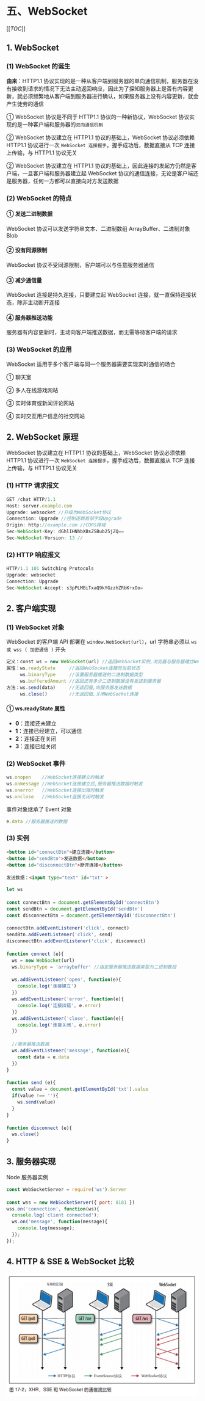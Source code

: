 # 五、WebSocket

[[_TOC_]]

## 1. WebSocket

### (1) WebSocket 的诞生

**由来**：HTTP1.1 协议实现的是一种从客户端到服务器的单向通信机制，服务器在没有接收到请求的情况下无法主动返回响应，因此为了探知服务器上是否有内容更新，就必须频繁地从客户端到服务器进行确认，如果服务器上没有内容更新，就会产生徒劳的通信

① WebSocket 协议是不同于 HTTP1.1 协议的一种新协议，WebSocket 协议实现的是一种客户端和服务器的`双向通信机制`

② WebSocket 协议建立在 HTTP1.1 协议的基础上，WebSocket 协议必须依赖 HTTP1.1 协议进行一次 `WebSocket 连接握手`，握手成功后，数据直接从 TCP 连接上传输，与 HTTP1.1 协议无关

② WebSocket 协议建立在 HTTP1.1 协议的基础上，因此连接的发起方仍然是客户端，一旦客户端和服务器建立起 WebSocket 协议的通信连接，无论是客户端还是服务器，任何一方都可以直接向对方发送数据

### (2) WebSocket 的特点

#### ① 发送二进制数据

WebSocket 协议可以发送字符串文本、二进制数组 ArrayBuffer、二进制对象 Blob

#### ② 没有同源限制

WebSocket 协议不受同源限制，客户端可以与任意服务器通信

#### ③ 减少通信量

WebSocket 连接是持久连接，只要建立起 WebSocket 连接，就一直保持连接状态，除非主动断开连接

#### ④ 服务器推送功能

服务器有内容更新时，主动向客户端推送数据，而无需等待客户端的请求

### (3) WebSocket 的应用

WebSocket 适用于多个客户端与同一个服务器需要实现实时通信的场合

① 聊天室

② 多人在线游戏网站

③ 实时体育或新闻评论网站

④ 实时交互用户信息的社交网站

## 2. WebSocket 原理

WebSocket 协议建立在 HTTP1.1 协议的基础上，WebSocket 协议必须依赖 HTTP1.1 协议进行一次 `WebSocket 连接握手`，握手成功后，数据直接从 TCP 连接上传输，与 HTTP1.1 协议无关

### (1) HTTP 请求报文

```javascript
GET /chat HTTP/1.1
Host: server.example.com
Upgrade: websocket //升级为WebSocket协议
Connection: Upgrade //控制逐跳首部字段Upgrade
Origin: http://example.com //CORS跨域
Sec-WebSocket-Key: dGhlIHNhbXBsZSBub25jZQ==
Sec-WebSocket-Version: 13 //
```

### (2) HTTP 响应报文

```javascript
HTTP/1.1 101 Switching Protocols
Upgrade: websocket
Connection: Upgrade
Sec-WebSocket-Accept: s3pPLMBiTxaQ9kYGzzhZRbK+xOo=
```

## 2. 客户端实现

### (1) WebSocket 对象

WebSocket 的客户端 API 部署在 `window.WebSocket(url)`，url 字符串必须以 `ws 或 wss ( 加密通信 )` 开头

```javascript
定义：const ws = new WebSocket(url) //返回WebSocket实例,浏览器与服务器建立WebSocket连接
属性：ws.readyState     //返回WebSocket连接的当前状态
     ws.binaryType     //设置服务器推送的二进制数据类型
     ws.bufferedAmount //返回还有多少二进制数据没有发送到服务器
方法：ws.send(data)     //无返回值,向服务器发送数据
     ws.close()        //无返回值,关闭WebSocket连接
```

#### ① ws.readyState 属性

* **0**：连接还未建立
* **1**：连接已经建立，可以通信
* **2**：连接正在关闭
* **3**：连接已经关闭

### (2) WebSocket 事件

```javascript
ws.onopen    //WebSocket连接建立时触发
ws.onmessage //WebSocket连接建立后,服务器推送数据时触发
ws.onerror   //WebSocket连接出错时触发
ws.onclose   //WebSocket连接关闭时触发
```

事件对象继承了 Event 对象

```javascript
e.data //服务器推送的数据
```

### (3) 实例

```html
<button id="connectBtn">建立连接</button>
<button id="sendBtn">发送数据</button>
<button id="disconnectBtn">断开连接</button>

发送数据：<input type="text" id="txt" >
```

```javascript
let ws

const connectBtn = document.getElementById('connectBtn')
const sendBtn = document.getElementById('sendBtn')
const disconnectBtn = document.getElementById('disconnectBtn')

connectBtn.addEventListener('click', connect)
sendBtn.addEventListener('click', send)
disconnectBtn.addEventListener('click', disconnect)

function connect (e){
  ws = new WebSocket(url)
  ws.binaryType = 'arraybuffer' //指定服务器推送数据类型为二进制数组

  ws.addEventListener('open', function(e){
    console.log('连接建立')
  })
  ws.addEventListener('error', function(e){
    console.log('连接出错', e.error)
  })
  ws.addEventListener('close', function(e){
    console.log('连接关闭', e.error)
  })

  //服务器推送数据
  ws.addEventListener('message', function(e){
    const data = e.data
  })
}

function send (e){
  const value = document.getElementById('txt').value
  if(value !== ''){
    ws.send(value)
  }
}

function disconnect (e){
  ws.close()
}
```

## 3. 服务器实现

Node 服务器实例

```JAVASCRIPT
const WebSocketServer = require('ws').Server

const wss = new WebSocketServer({ port: 8181 })
wss.on('connection', function(ws){
  console.log('client connected');
  ws.on('message', function(message){
    console.log(message);
  });
});
```

## 4. HTTP & SSE & WebSocket 比较

![HTTP&SSE&WebSocket比较](https://github.com/yuyuyuzhang/Blog/blob/master/images/%E6%B5%8F%E8%A7%88%E5%99%A8/%E6%B5%8F%E8%A7%88%E5%99%A8%E9%80%9A%E4%BF%A1/HTTP%26SSE%26WebSocket%E6%AF%94%E8%BE%83.png)
